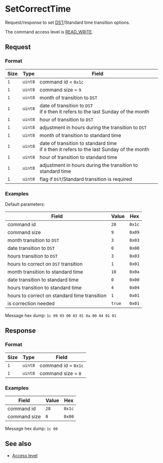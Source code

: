 # SetCorrectTime

Request/response to set [DST](https://en.wikipedia.org/wiki/Daylight_saving_time)/Standard time transition options.

The command access level is [READ_WRITE](../basics.md#command-access-level).


## Request

### Format

| Size | Type    | Field                                                                                           |
| ---- | ------- | ----------------------------------------------------------------------------------------------- |
| `1`  | `uint8` | command id = `0x1c`                                                                             |
| `1`  | `uint8` | command size = `9`                                                                              |
| `1`  | `uint8` | month of transition to `DST`                                                                    |
| `1`  | `uint8` | date of transition to `DST` <br/> if `0` then it refers to the last Sunday of the month         |
| `1`  | `uint8` | hour of transition to `DST`                                                                     |
| `1`  | `uint8` | adjustment in hours during the transition to `DST`                                              |
| `1`  | `uint8` | month of transition to standard time                                                            |
| `1`  | `uint8` | date of transition to standard time <br/> if `0` then it refers to the last Sunday of the month |
| `1`  | `uint8` | hour of transition to standard time                                                             |
| `1`  | `uint8` | adjustment in hours during the transition to standard time                                      |
| `1`  | `uint8` | flag if `DST`/Standard transition is required                                                   |

### Examples

Default parameters:

| Field                                        | Value  | Hex    |
| -------------------------------------------- | ------ | ------ |
| command id                                   | `28`   | `0x1c` |
| command size                                 | `9`    | `0x09` |
| month transition to `DST`                    | `3`    | `0x03` |
| date transition to `DST`                     | `0`    | `0x00` |
| hours transition to `DST`                    | `3`    | `0x03` |
| hours to correct on `DST` transition         | `1`    | `0x01` |
| month transition to standard time            | `10`   | `0x0a` |
| date transition to standard time             | `0`    | `0x00` |
| hours transition to standard time            | `4`    | `0x04` |
| hours to correct on standard time transition | `1`    | `0x01` |
| is correction needed                         | `true` | `0x01` |

Message hex dump: `1c 09 03 00 03 01 0a 00 04 01 01`


## Response

### Format

| Size | Type    | Field               |
| ---- | ------- | ------------------- |
| `1`  | `uint8` | command id = `0x1c` |
| `1`  | `uint8` | command size = `0`  |

### Examples

| Field        | Value | Hex    |
| ------------ | ----- | ------ |
| command id   | `28`  | `0x1c` |
| command size | `0`   | `0x00` |

Message hex dump: `1c 00`


## See also

* [Access level](../basics.md#command-access-level)
